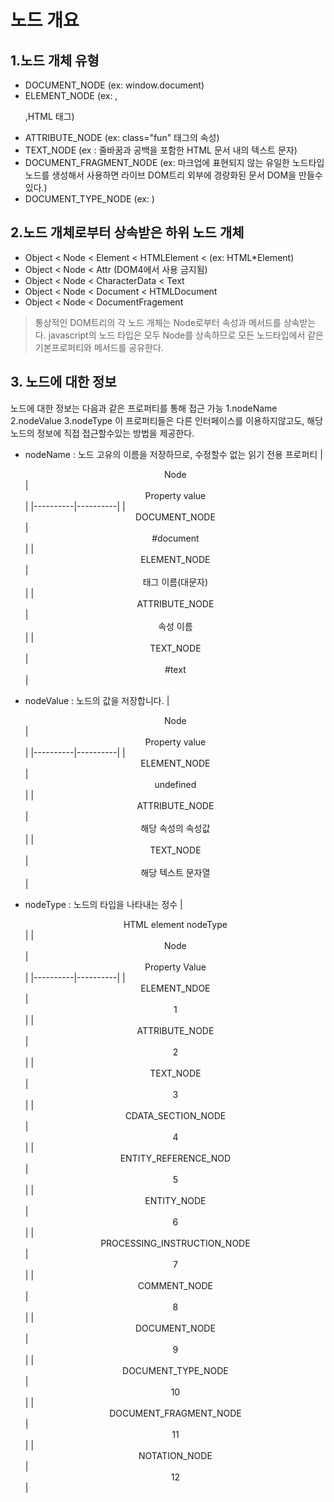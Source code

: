 # 노드 개요

## 1.노드 개체 유형
 - DOCUMENT_NODE (ex: window.document)
 - ELEMENT_NODE (ex: <body>,<p>,HTML 태그)
 - ATTRIBUTE_NODE (ex: class="fun" 태그의 속성)
 - TEXT_NODE (ex : 줄바꿈과 공백을 포함한 HTML 문서 내의 텍스트 문자)
 - DOCUMENT_FRAGMENT_NODE (ex: 마크업에 표현되지 않는 유일한 노드타입 노드를  생성해서 사용하면 라이브 DOM트리 외부에 경랑화된 문서 DOM을 만들수 있다.)
 - DOCUMENT_TYPE_NODE (ex: <!DOCTYPE html>)

 ## 2.노드 개체로부터 상속받은 하위 노드 개체
 - Object < Node < Element < HTMLElement < (ex: HTML*Element)
 - Object < Node < Attr (DOM4에서 사용 금지됨)
 - Object < Node < CharacterData < Text
 - Object < Node < Document < HTMLDocument
 - Object < Node < DocumentFragement
 >통상적인 DOM트리의 각 노드 개체는 Node로부터 속성과 메서드를 상속받는다.
 >javascript의 노드 타입은 모두 Node를 상속하므로 모든 노드타입에서 같은 기본프로퍼티와 메서드를 공유한다. 

 ## 3. 노드에 대한 정보
노드에 대한 정보는 다음과 같은 프로퍼티를 통해 접근 가능
1.nodeName
2.nodeValue
3.nodeType
이 프로퍼티들은 다른 인터페이스를 이용하지않고도, 해당 노드의 정보에 직접 접근할수있는 방법을 제공한다.
 - nodeName : 노드 고유의 이름을 저장하므로, 수정할수 없는 읽기 전용 프로퍼티
|<center>Node</center>|<center>Property value</center>|
|----------|----------|
|<center>DOCUMENT_NODE </center>|<center>#document</center>|
|<center>ELEMENT_NODE</center>|<center>태그 이름(대문자)</center>|
|<center>ATTRIBUTE_NODE</center>|<center>속성 이름</center>|
|<center>TEXT_NODE</center>|<center>#text</center>|
 - nodeValue : 노드의 값을 저장합니다.
 |<center>Node</center>|<center>Property value</center>|
 |----------|----------|
 |<center>ELEMENT_NODE</center>|<center>undefined</center>|
 |<center>ATTRIBUTE_NODE</center>|<center>해당 속성의 속성값</center>|
 |<center>TEXT_NODE</center>|<center>해당 텍스트 문자열</center>|

 - nodeType : 노드의 타입을 나타내는 정수 
 |<center>HTML element nodeType</center>|
|<center> Node</center> | <center>Property Value</center>|
|----------|----------|
|<center>ELEMENT_NDOE</center>|<center>1</center>|
|<center>ATTRIBUTE_NODE</center>|<center>2</center>|
|<center>TEXT_NODE</center>|<center>3</center>|
|<center>CDATA_SECTION_NODE</center>|<center>4</center>|
|<center>ENTITY_REFERENCE_NOD</center>|<center>5</center>|
|<center>ENTITY_NODE</center>|<center>6</center>|
|<center>PROCESSING_INSTRUCTION_NODE</center>|<center>7</center>|
|<center>COMMENT_NODE</center>|<center>8</center>|
|<center>DOCUMENT_NODE</center>|<center>9</center>|
|<center>DOCUMENT_TYPE_NODE</center>|<center>10</center>|
|<center>DOCUMENT_FRAGMENT_NODE</center>|<center>11</center>|
|<center>NOTATION_NODE</center>|<center>12</center>|



